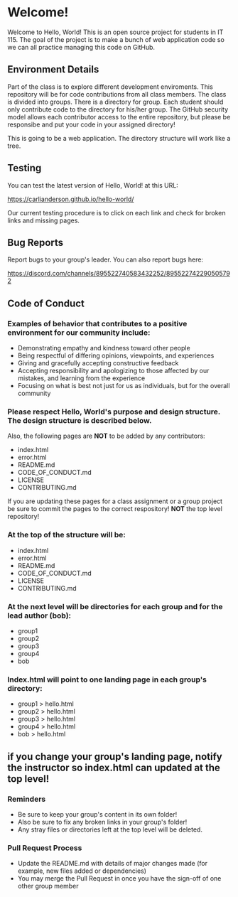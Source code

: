 # Welcome!

Welcome to Hello, World! This is an open source project for students in IT 115. The goal of the project is to make a bunch of web application code so we can all practice managing this code on GitHub. 

## Environment Details

Part of the class is to explore different development enviroments. This repository will be for code contributions from all class members. The class is divided into groups.
There is a directory for group. Each student should only contribute code to the directory for his/her group. The GitHub security model allows each contributor access to the entire repository, but please be responsibe and put your code in your assigned directory!

This is going to be a web application. The directory structure will work like a tree.

## Testing

You can test the latest version of Hello, World! at this URL:

https://carlianderson.github.io/hello-world/

Our current testing procedure is to click on each link and check for broken links and missing pages. 

## Bug Reports

Report bugs to your group's leader. You can also report bugs here:

https://discord.com/channels/895522740583432252/895522742290505792

## Code of Conduct

### Examples of behavior that contributes to a positive environment for our community include:

  * Demonstrating empathy and kindness toward other people
  * Being respectful of differing opinions, viewpoints, and experiences
  * Giving and gracefully accepting constructive feedback
  * Accepting responsibility and apologizing to those affected by our mistakes, and learning from the experience
  * Focusing on what is best not just for us as individuals, but for the overall community

### Please respect Hello, World's purpose and design structure. The design structure is described below.

Also, the following pages are **NOT** to be added by any contributors:

* index.html
* error.html
* README.md
* CODE_OF_CONDUCT.md
* LICENSE
* CONTRIBUTING.md

If you are updating these pages for a class assignment or a group project be sure to commit the pages to
the correct respository! **NOT** the top level repository!

### At the top of the structure will be:

* index.html
* error.html
* README.md
* CODE_OF_CONDUCT.md
* LICENSE
* CONTRIBUTING.md

### At the next level will be directories for each group and for the lead author (bob):

* group1
* group2
* group3
* group4
* bob

### Index.html will point to one landing page in each group's directory:

* group1 > hello.html
* group2 > hello.html
* group3 > hello.html
* group4 > hello.html
* bob > hello.html

## if you change your group's landing page, notify the instructor so index.html can updated at the top level!

### Reminders

* Be sure to keep your group's content in its own folder!
* Also be sure to fix any broken links in your group's folder!
* Any stray files or directories left at the top level will be deleted.

### Pull Request Process
* Update the README.md with details of major changes made (for example, new files added or dependencies)
* You may merge the Pull Request in once you have the sign-off of one other group member

